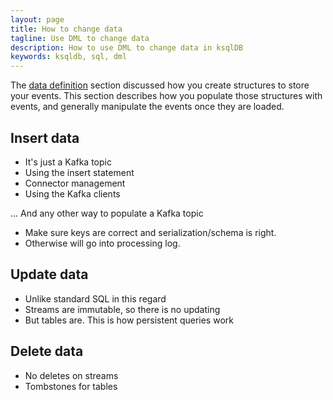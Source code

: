 ```yaml
---
layout: page
title: How to change data
tagline: Use DML to change data 
description: How to use DML to change data in ksqlDB
keywords: ksqldb, sql, dml
---
```


The [data definition](data-definition.md) section discussed how you create structures to store your events. This section describes how you populate those structures with events, and generally manipulate the events once they are loaded.

## Insert data

- It's just a Kafka topic
- Using the insert statement
- Connector management
- Using the Kafka clients

... And any other way to populate a Kafka topic

- Make sure keys are correct and serialization/schema is right.
- Otherwise will go into processing log.

## Update data

- Unlike standard SQL in this regard
- Streams are immutable, so there is no updating
- But tables are. This is how persistent queries work

## Delete data

- No deletes on streams
- Tombstones for tables
